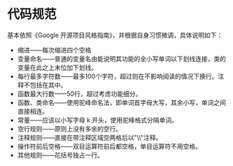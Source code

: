 #  代码规范

基本依照《Google 开源项目风格指南》，并根据自身习惯微调，具体说明如下：

 - 缩进——每次缩进四个空格
 - 变量命名——普通的变量名由能说明其功能的全小写单词以下划线连接，类的变量在此之上末位加下划线。
 - 每行最多字符数——最多100个字符，超过则在不影响阅读的情况下换行。注释不包括在其中。
 - 函数最大行数——50行，超过考虑功能细分。
 - 函数、类命名——使用驼峰命名法，即单词首字母大写，其余小写，单词之间直接相连。
 - 常量——应该以小写字母 k 开头，使用驼峰格式分隔单词。
 - 空行规则——原则上没有多余的空行。
 - 注释规则——直接在带注释区域空两格后以"\\\\"注释。
 - 操作符前后空格——双目运算符前后都空格，单目运算符不用空格。
 - 其他规则——花括号独占一行。